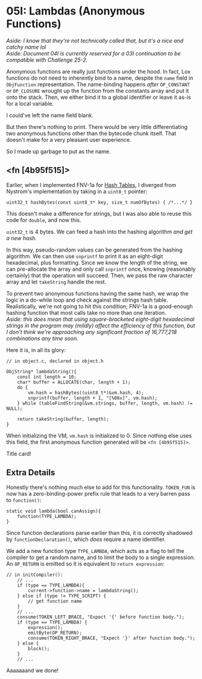 # 05I: Lambdas (Anonymous Functions)

*Aside: I know that they're not technically called that, but it's a nice and catchy name lol*  
*Aside: Document 04I is currently reserved for a 03I continuation to be compatible with Challenge 25-2.*

Anonymous functions are really just functions under the hood. In fact, Lox functions do not need to inherently bind to a name, despite the `name` field in `ObjFunction` representation. The name-binding happens *after* `OP_CONSTANT` or `OP_CLOSURE` wrought up the function from the constants array and put it onto the stack. Then, we either bind it to a global identifier or leave it as-is for a local variable.

I could've left the name field blank.

But then there's nothing to print. There would be very little differentiating two anonymous functions other than the bytecode chunk itself. That doesn't make for a very pleasant user experience.

So I made up garbage to put as the name.

## <fn [4b95f515]>

Earlier, when I implemented FNV-1a for [Hash Tables](https://craftinginterpreters.com/hash-tables.html), I diverged from Nystrom's implementation by taking in a `uint8_t` pointer:

```
uint32_t hashBytes(const uint8_t* key, size_t numOfBytes) { /*...*/ }
```

This doesn't make a difference for strings, but I was also able to reuse this code for `double`, and now this.

`uint32_t` is 4 bytes. We can feed a hash into the hashing algorithm *and get a new hash.*

In this way, pseudo-random values can be generated from the hashing algorithm. We can then use `snprintf` to print it as an eight-digit hexadecimal, plus formatting. Since we know the length of the string, we can pre-allocate the array and only call `snprintf` once, knowing (reasonably certainly) that the operation will succeed. Then, we pass the raw character array and let `takeString` handle the rest.

To prevent two anonymous functions having the same hash, we wrap the logic in a do-while loop and check against the strings hash table. Realistically, we're not going to hit this condition; FNV-1a is a good-enough hashing function that most calls take no more than one iteration.  
*Aside: this does mean that using square-bracketed eight-digit hexadecimal strings in the program may (mildly) affect the efficiency of this function, but I don't think we're approaching any significant fraction of 16,777,218 combinations any time soon.*

Here it is, in all its glory:

```
// in object.c, declared in object.h

ObjString* lambdaString(){
    const int length = 10;
    char* buffer = ALLOCATE(char, length + 1);
    do {
        vm.hash = hashBytes((uint8_t*)&vm.hash, 4);
        snprintf(buffer, length + 1, "[%08x]", vm.hash);
    } while (tableFindString(&vm.strings, buffer, length, vm.hash) != NULL);

    return takeString(buffer, length);
}
```

When initializing the VM, `vm.hash` is initialized to 0. Since nothing else uses this field, the first anonymous function generated will be `<fn [4b95f515]>`. 

Title card!

## Extra Details

Honestly there's nothing much else to add for this functionality. `TOKEN_FUN` is now has a zero-binding-power prefix rule that leads to a very barren pass to `function()`:

```
static void lambda(bool canAssign){
    function(TYPE_LAMBDA);
}
```

Since function declarations parse earlier than this, it is correctly shadowed by `functionDeclaration()`, which *does* require a name identifier.

We add a new function type `TYPE_LAMBDA`, which acts as a flag to tell the compiler to get a random name, and to limit the body to a single expression. An `OP_RETURN` is emitted so it is equivalent to `return expression`:

```
// in initCompiler():
    // ...
    if (type == TYPE_LAMBDA){
        current->function->name = lambdaString();
    } else if (type != TYPE_SCRIPT) {
        // get function name
    }
    // ...
    consume(TOKEN_LEFT_BRACE, "Expect '{' before function body.");
    if (type == TYPE_LAMBDA) {
        expression();
        emitByte(OP_RETURN);
        consume(TOKEN_RIGHT_BRACE, "Expect '}' after function body.");
    } else {
        block();
    }
    // ...
```

Aaaaaaand we done!